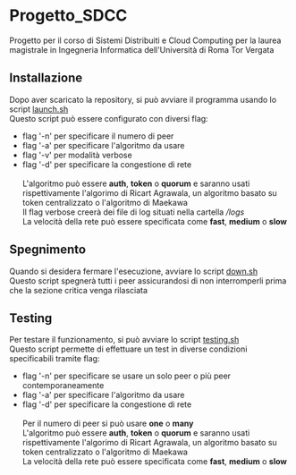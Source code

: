 # Progetto_SDCC
Progetto per il corso di Sistemi Distribuiti e Cloud Computing per la laurea magistrale in Ingegneria Informatica dell'Università di Roma Tor Vergata<br>

## Installazione
Dopo aver scaricato la repository, si può avviare il programma usando lo script [launch.sh](codice/launch.sh)
<br>Questo script può essere configurato con diversi flag:<br>
- flag '-n' per specificare il numero di peer
- flag '-a' per specificare l'algoritmo da usare
- flag '-v' per modalità verbose
- flag '-d' per specificare la congestione di rete
<br><br>L'algoritmo può essere **auth**, **token** o **quorum** e saranno usati rispettivamente l'algorimo di Ricart Agrawala, un algoritmo basato su token centralizzato o l'algoritmo di Maekawa
<br>Il flag verbose creerà dei file di log situati nella cartella */logs*
<br>La velocità della rete può essere specificata come **fast**, **medium** o **slow**<br>

## Spegnimento
Quando si desidera fermare l'esecuzione, avviare lo script [down.sh](codice/down.sh)
<br>Questo script spegnerà tutti i peer assicurandosi di non interromperli prima che la sezione critica venga rilasciata<br>

## Testing
Per testare il funzionamento, si può avviare lo script [testing.sh](codice/test/testing.sh)
<br>Questo script permette di effettuare un test in diverse condizioni specificabili tramite flag:<br>
- flag '-n' per specificare se usare un solo peer o più peer contemporaneamente
- flag '-a' per specificare l'algoritmo da usare
- flag '-d' per specificare la congestione di rete
<br><br>Per il numero di peer si può usare **one** o **many**
<br>L'algoritmo può essere **auth**, **token** o **quorum** e saranno usati rispettivamente l'algorimo di Ricart Agrawala, un algoritmo basato su token centralizzato o l'algoritmo di Maekawa
<br>La velocità della rete può essere specificata come **fast**, **medium** o **slow**

